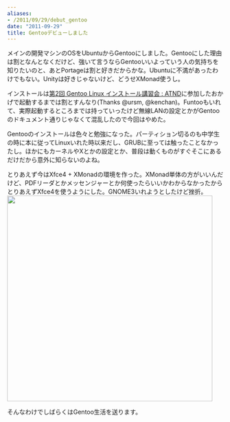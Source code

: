 ```yaml
---
aliases:
- /2011/09/29/debut_gentoo
date: "2011-09-29"
title: Gentooデビューしました
---
```

メインの開発マシンのOSをUbuntuからGentooにしました。Gentooにした理由は割となんとなくだけど、強いて言うならGentooいいよっていう人の気持ちを知りたいのと、あとPortageは割と好きだからかな。Ubuntuに不満があったわけでもない。Unityは好きじゃないけど、どうせXMonad使うし。

インストールは<a href="http://atnd.org/events/19056">第2回 Gentoo Linux インストール講習会 : ATND</a>に参加したおかげで起動するまでは割とすんなり(Thanks @ursm, @kenchan)。Funtooもいれて、実際起動するところまでは持っていったけど無線LANの設定とかがGentooのドキュメント通りじゃなくて混乱したので今回はやめた。

Gentooのインストールは色々と勉強になった。パーティション切るのも中学生の時に本に従ってLinuxいれた時以来だし、GRUBに至っては触ったことなかったし。ほかにもカーネルやXとかの設定とか、普段は動くものがすぐそこにあるだけだから意外に知らないのよね。

とりあえず今はXfce4 + XMonadの環境を作った。XMonad単体の方がいいんだけど、PDFリーダとかメッセンジャーとか何使ったらいいかわからなかったからとりあえずXfce4を使うようにした。GNOME3いれようとしたけど挫折。
<a href="http://ukstudio.jp/wp-content/uploads/2011/09/gentoo.png"><img src="http://ukstudio.jp/wp-content/uploads/2011/09/gentoo.png" alt="" title="gentoo" width="478" class="alignnone size-full wp-image-904" /></a>

そんなわけでしばらくはGentoo生活を送ります。